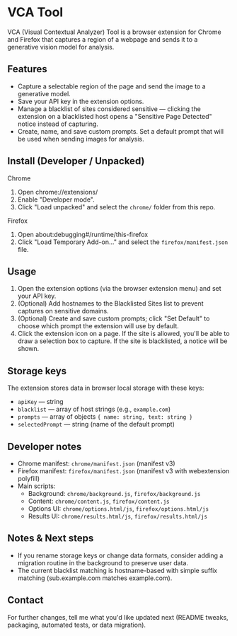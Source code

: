 VCA Tool
========

VCA (Visual Contextual Analyzer) Tool is a browser extension for Chrome and Firefox that captures a region of a webpage and sends it to a generative vision model for analysis.


Features
--------
- Capture a selectable region of the page and send the image to a generative model.
- Save your API key in the extension options.
- Manage a blacklist of sites considered sensitive — clicking the extension on a blacklisted host opens a "Sensitive Page Detected" notice instead of capturing.
- Create, name, and save custom prompts. Set a default prompt that will be used when sending images for analysis.

Install (Developer / Unpacked)
-----------------------------
Chrome
1. Open chrome://extensions/
2. Enable "Developer mode".
3. Click "Load unpacked" and select the `chrome/` folder from this repo.

Firefox
1. Open about:debugging#/runtime/this-firefox
2. Click "Load Temporary Add-on..." and select the `firefox/manifest.json` file.

Usage
-----
1. Open the extension options (via the browser extension menu) and set your API key.
2. (Optional) Add hostnames to the Blacklisted Sites list to prevent captures on sensitive domains.
3. (Optional) Create and save custom prompts; click "Set Default" to choose which prompt the extension will use by default.
4. Click the extension icon on a page. If the site is allowed, you'll be able to draw a selection box to capture. If the site is blacklisted, a notice will be shown.

Storage keys
------------
The extension stores data in browser local storage with these keys:
- `apiKey` — string
- `blacklist` — array of host strings (e.g., `example.com`)
- `prompts` — array of objects `{ name: string, text: string }`
- `selectedPrompt` — string (name of the default prompt)

Developer notes
---------------
- Chrome manifest: `chrome/manifest.json` (manifest v3)
- Firefox manifest: `firefox/manifest.json` (manifest v3 with webextension polyfill)
- Main scripts:
  - Background: `chrome/background.js`, `firefox/background.js`
  - Content: `chrome/content.js`, `firefox/content.js`
  - Options UI: `chrome/options.html/js`, `firefox/options.html/js`
  - Results UI: `chrome/results.html/js`, `firefox/results.html/js`

Notes & Next steps
------------------
- If you rename storage keys or change data formats, consider adding a migration routine in the background to preserve user data.
- The current blacklist matching is hostname-based with simple suffix matching (sub.example.com matches example.com).

Contact
-------
For further changes, tell me what you'd like updated next (README tweaks, packaging, automated tests, or data migration).